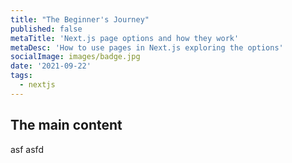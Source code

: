 ```yaml
---
title: "The Beginner's Journey"
published: false
metaTitle: 'Next.js page options and how they work'
metaDesc: 'How to use pages in Next.js exploring the options'
socialImage: images/badge.jpg
date: '2021-09-22'
tags:
  - nextjs
---
```


## The main content

asf asfd
